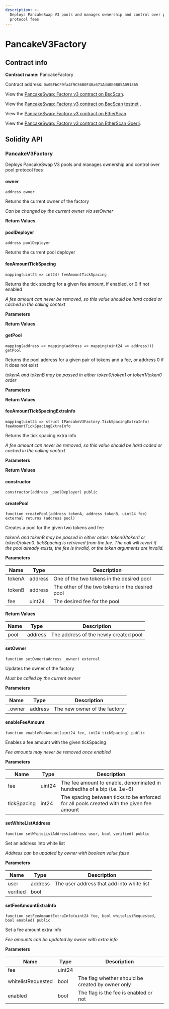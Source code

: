 ```yaml
---
description: >-
  Deploys PancakeSwap V3 pools and manages ownership and control over pool
  protocol fees
---
```


# PancakeV3Factory

## Contract info

**Contract name:** PancakeFactory

Contract address: `0x0BFbCF9fa4f9C56B0F40a671Ad40E0805A091865`

View the [PancakeSwap: Factory v3 contract on BscScan](https://bscscan.com/address/0x0BFbCF9fa4f9C56B0F40a671Ad40E0805A091865).

View the [PancakeSwap: Factory v3 contract on BscScan](https://testnet.bscscan.com/address/0xca143ce32fe78f1f7019d7d551a6402fc5350c73) [testnet](https://bscscan.com/address/0xca143ce32fe78f1f7019d7d551a6402fc5350c73) .

View the [PancakeSwap: Factory v3 contract on EtherScan](https://etherscan.io/address/0x0BFbCF9fa4f9C56B0F40a671Ad40E0805A091865).

View the [PancakeSwap: Factory v3 contract on EtherScan Goerli](https://goerli.etherscan.io/address/0x0BFbCF9fa4f9C56B0F40a671Ad40E0805A091865).



## Solidity API

### PancakeV3Factory

Deploys PancakeSwap V3 pools and manages ownership and control over pool protocol fees

#### owner

```solidity
address owner
```

Returns the current owner of the factory

_Can be changed by the current owner via setOwner_

**Return Values**

#### poolDeployer

```solidity
address poolDeployer
```

Returns the current pool deployer

#### feeAmountTickSpacing

```solidity
mapping(uint24 => int24) feeAmountTickSpacing
```

Returns the tick spacing for a given fee amount, if enabled, or 0 if not enabled

_A fee amount can never be removed, so this value should be hard coded or cached in the calling context_

**Parameters**

**Return Values**

#### getPool

```solidity
mapping(address => mapping(address => mapping(uint24 => address))) getPool
```

Returns the pool address for a given pair of tokens and a fee, or address 0 if it does not exist

_tokenA and tokenB may be passed in either token0/token1 or token1/token0 order_

**Parameters**

**Return Values**

#### feeAmountTickSpacingExtraInfo

```solidity
mapping(uint24 => struct IPancakeV3Factory.TickSpacingExtraInfo) feeAmountTickSpacingExtraInfo
```

Returns the tick spacing extra info

_A fee amount can never be removed, so this value should be hard coded or cached in the calling context_

**Parameters**

**Return Values**

#### constructor

```solidity
constructor(address _poolDeployer) public
```

#### createPool

```solidity
function createPool(address tokenA, address tokenB, uint24 fee) external returns (address pool)
```

Creates a pool for the given two tokens and fee

_tokenA and tokenB may be passed in either order: token0/token1 or token1/token0. tickSpacing is retrieved from the fee. The call will revert if the pool already exists, the fee is invalid, or the token arguments are invalid._

**Parameters**

| Name   | Type    | Description                                     |
| ------ | ------- | ----------------------------------------------- |
| tokenA | address | One of the two tokens in the desired pool       |
| tokenB | address | The other of the two tokens in the desired pool |
| fee    | uint24  | The desired fee for the pool                    |

**Return Values**

| Name | Type    | Description                           |
| ---- | ------- | ------------------------------------- |
| pool | address | The address of the newly created pool |

#### setOwner

```solidity
function setOwner(address _owner) external
```

Updates the owner of the factory

_Must be called by the current owner_

**Parameters**

| Name    | Type    | Description                  |
| ------- | ------- | ---------------------------- |
| \_owner | address | The new owner of the factory |

#### enableFeeAmount

```solidity
function enableFeeAmount(uint24 fee, int24 tickSpacing) public
```

Enables a fee amount with the given tickSpacing

_Fee amounts may never be removed once enabled_

**Parameters**

| Name        | Type   | Description                                                                              |
| ----------- | ------ | ---------------------------------------------------------------------------------------- |
| fee         | uint24 | The fee amount to enable, denominated in hundredths of a bip (i.e. 1e-6)                 |
| tickSpacing | int24  | The spacing between ticks to be enforced for all pools created with the given fee amount |

#### setWhiteListAddress

```solidity
function setWhiteListAddress(address user, bool verified) public
```

Set an address into white list

_Address can be updated by owner with boolean value false_

**Parameters**

| Name     | Type    | Description                               |
| -------- | ------- | ----------------------------------------- |
| user     | address | The user address that add into white list |
| verified | bool    |                                           |

#### setFeeAmountExtraInfo

```solidity
function setFeeAmountExtraInfo(uint24 fee, bool whitelistRequested, bool enabled) public
```

Set a fee amount extra info

_Fee amounts can be updated by owner with extra info_

**Parameters**

| Name               | Type   | Description                                      |
| ------------------ | ------ | ------------------------------------------------ |
| fee                | uint24 |                                                  |
| whitelistRequested | bool   | The flag whether should be created by owner only |
| enabled            | bool   | The flag is the fee is enabled or not            |
